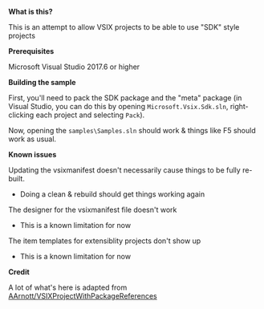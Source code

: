 **What is this?**

This is an attempt to allow VSIX projects to be able to use "SDK" style projects


**Prerequisites**

Microsoft Visual Studio 2017.6 or higher


**Building the sample**

First, you'll need to pack the SDK package and the "meta" package (in Visual
Studio, you can do this by opening `Microsoft.Vsix.Sdk.sln`, right-clicking
each project and selecting `Pack`).

Now, opening the `samples\Samples.sln` should work & things like F5 should
work as usual.


**Known issues**

Updating the vsixmanifest doesn't necessarily cause things to be fully re-built.
 - Doing a clean & rebuild should get things working again
 
The designer for the vsixmanifest file doesn't work
 - This is a known limitation for now
 
The item templates for extensiblity projects don't show up
 - This is a known limitation for now

**Credit**

A lot of what's here is adapted from [AArnott/VSIXProjectWithPackageReferences](https://github.com/AArnott/VSIXProjectWithPackageReferences/blob/netsdk/VSIXProject11/VSIXProject11.csproj)
